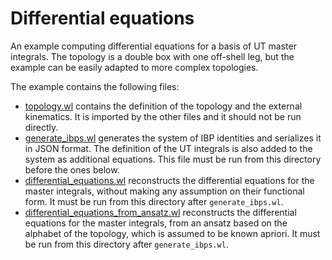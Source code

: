 Differential equations
======================

An example computing differential equations for a basis of UT master
integrals.  The topology is a double box with one off-shell leg, but
the example can be easily adapted to more complex topologies.

The example contains the following files:

- [topology.wl](topology.wl) contains the definition of the topology
  and the external kinematics.  It is imported by the other files and
  it should not be run directly.
- [generate_ibps.wl]([generate_ibps.wl]) generates the system of IBP
  identities and serializes it in JSON format.  The definition of the
  UT integrals is also added to the system as additional equations.
  This file must be run from this directory before the ones below.
- [differential_equations.wl](differential_equations.wl) reconstructs
  the differential equations for the master integrals, without making
  any assumption on their functional form.  It must be run from this
  directory after `generate_ibps.wl`.
- [differential_equations_from_ansatz.wl](differential_equations_from_ansatz.wl)
  reconstructs the differential equations for the master integrals,
  from an ansatz based on the alphabet of the topology, which is
  assumed to be known apriori.  It must be run from this directory
  after `generate_ibps.wl`.
